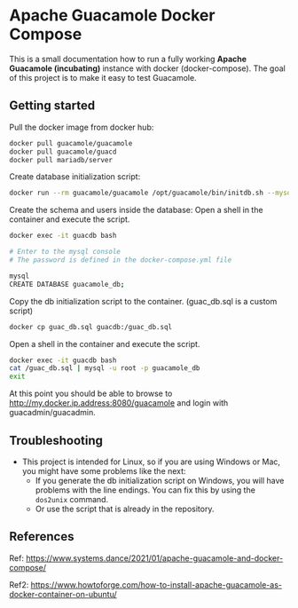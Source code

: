 # Apache Guacamole Docker Compose

This is a small documentation how to run a fully working **Apache Guacamole (incubating)** instance with docker (docker-compose). The goal of this project is to make it easy to test Guacamole.

## Getting started

Pull the docker image from docker hub:

```bash
docker pull guacamole/guacamole
docker pull guacamole/guacd
docker pull mariadb/server
```

Create database initialization script:

```bash
docker run --rm guacamole/guacamole /opt/guacamole/bin/initdb.sh --mysql > /opt/guacamole/mysql/01-initdb.sql
```

Create the schema and users inside the database:
Open a shell in the container and execute the script.

```bash
docker exec -it guacdb bash

# Enter to the mysql console
# The password is defined in the docker-compose.yml file

mysql
CREATE DATABASE guacamole_db;
```


Copy the db initialization script to the container. (guac_db.sql is a custom script)

```bash
docker cp guac_db.sql guacdb:/guac_db.sql
```

Open a shell in the container and execute the script.

```bash
docker exec -it guacdb bash
cat /guac_db.sql | mysql -u root -p guacamole_db
exit
```

At this point you should be able to browse to http://my.docker.ip.address:8080/guacamole and login with guacadmin/guacadmin.

## Troubleshooting

- This project is intended for Linux, so if you are using Windows or Mac, you might have some problems like the next:
  - If you generate the db initialization script on Windows, you will have problems with the line endings. You can fix this by using the `dos2unix` command.
  - Or use the script that is already in the repository.

## References

Ref: https://www.systems.dance/2021/01/apache-guacamole-and-docker-compose/

Ref2: https://www.howtoforge.com/how-to-install-apache-guacamole-as-docker-container-on-ubuntu/